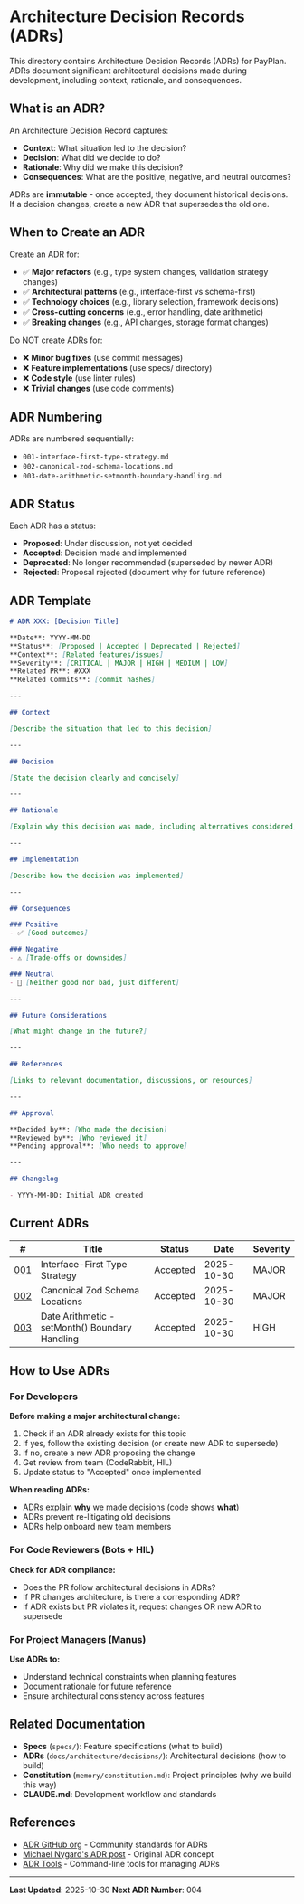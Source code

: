 # Architecture Decision Records (ADRs)

This directory contains Architecture Decision Records (ADRs) for PayPlan. ADRs document significant architectural decisions made during development, including context, rationale, and consequences.

## What is an ADR?

An Architecture Decision Record captures:
- **Context**: What situation led to the decision?
- **Decision**: What did we decide to do?
- **Rationale**: Why did we make this decision?
- **Consequences**: What are the positive, negative, and neutral outcomes?

ADRs are **immutable** - once accepted, they document historical decisions. If a decision changes, create a new ADR that supersedes the old one.

## When to Create an ADR

Create an ADR for:
- ✅ **Major refactors** (e.g., type system changes, validation strategy changes)
- ✅ **Architectural patterns** (e.g., interface-first vs schema-first)
- ✅ **Technology choices** (e.g., library selection, framework decisions)
- ✅ **Cross-cutting concerns** (e.g., error handling, date arithmetic)
- ✅ **Breaking changes** (e.g., API changes, storage format changes)

Do NOT create ADRs for:
- ❌ **Minor bug fixes** (use commit messages)
- ❌ **Feature implementations** (use specs/ directory)
- ❌ **Code style** (use linter rules)
- ❌ **Trivial changes** (use code comments)

## ADR Numbering

ADRs are numbered sequentially:
- `001-interface-first-type-strategy.md`
- `002-canonical-zod-schema-locations.md`
- `003-date-arithmetic-setmonth-boundary-handling.md`

## ADR Status

Each ADR has a status:
- **Proposed**: Under discussion, not yet decided
- **Accepted**: Decision made and implemented
- **Deprecated**: No longer recommended (superseded by newer ADR)
- **Rejected**: Proposal rejected (document why for future reference)

## ADR Template

```markdown
# ADR XXX: [Decision Title]

**Date**: YYYY-MM-DD
**Status**: [Proposed | Accepted | Deprecated | Rejected]
**Context**: [Related features/issues]
**Severity**: [CRITICAL | MAJOR | HIGH | MEDIUM | LOW]
**Related PR**: #XXX
**Related Commits**: [commit hashes]

---

## Context

[Describe the situation that led to this decision]

---

## Decision

[State the decision clearly and concisely]

---

## Rationale

[Explain why this decision was made, including alternatives considered]

---

## Implementation

[Describe how the decision was implemented]

---

## Consequences

### Positive
- ✅ [Good outcomes]

### Negative
- ⚠️ [Trade-offs or downsides]

### Neutral
- 🔄 [Neither good nor bad, just different]

---

## Future Considerations

[What might change in the future?]

---

## References

[Links to relevant documentation, discussions, or resources]

---

## Approval

**Decided by**: [Who made the decision]
**Reviewed by**: [Who reviewed it]
**Pending approval**: [Who needs to approve]

---

## Changelog

- YYYY-MM-DD: Initial ADR created
```

## Current ADRs

| # | Title | Status | Date | Severity |
|---|-------|--------|------|----------|
| [001](./001-interface-first-type-strategy.md) | Interface-First Type Strategy | Accepted | 2025-10-30 | MAJOR |
| [002](./002-canonical-zod-schema-locations.md) | Canonical Zod Schema Locations | Accepted | 2025-10-30 | MAJOR |
| [003](./003-date-arithmetic-setmonth-boundary-handling.md) | Date Arithmetic - setMonth() Boundary Handling | Accepted | 2025-10-30 | HIGH |

## How to Use ADRs

### For Developers

**Before making a major architectural change:**
1. Check if an ADR already exists for this topic
2. If yes, follow the existing decision (or create new ADR to supersede)
3. If no, create a new ADR proposing the change
4. Get review from team (CodeRabbit, HIL)
5. Update status to "Accepted" once implemented

**When reading ADRs:**
- ADRs explain **why** we made decisions (code shows **what**)
- ADRs prevent re-litigating old decisions
- ADRs help onboard new team members

### For Code Reviewers (Bots + HIL)

**Check for ADR compliance:**
- Does the PR follow architectural decisions in ADRs?
- If PR changes architecture, is there a corresponding ADR?
- If ADR exists but PR violates it, request changes OR new ADR to supersede

### For Project Managers (Manus)

**Use ADRs to:**
- Understand technical constraints when planning features
- Document rationale for future reference
- Ensure architectural consistency across features

## Related Documentation

- **Specs** (`specs/`): Feature specifications (what to build)
- **ADRs** (`docs/architecture/decisions/`): Architectural decisions (how to build)
- **Constitution** (`memory/constitution.md`): Project principles (why we build this way)
- **CLAUDE.md**: Development workflow and standards

## References

- [ADR GitHub org](https://adr.github.io/) - Community standards for ADRs
- [Michael Nygard's ADR post](https://cognitect.com/blog/2011/11/15/documenting-architecture-decisions) - Original ADR concept
- [ADR Tools](https://github.com/npryce/adr-tools) - Command-line tools for managing ADRs

---

**Last Updated**: 2025-10-30
**Next ADR Number**: 004

